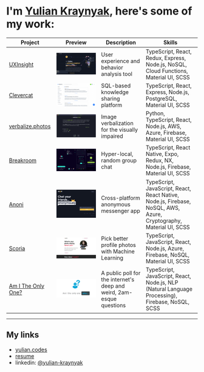 # I'm [Yulian Kraynyak](https://yulian.codes), here's some of my work:

| Project                                              | Preview                                                                                           | Description                                                          | Skills                                                                                                             |
| ---------------------------------------------------- | ------------------------------------------------------------------------------------------------- | -------------------------------------------------------------------- | ------------------------------------------------------------------------------------------------------------------ |
| [UXInsight](/projects/uxi.md)                        | [![uxi-screenshot](/assets/uxi-ss.png)](/projects/uxi.md)                                         | User experience and behavior analysis tool                           | TypeScript, React, Redux, Express, Node.js, NoSQL, Cloud Functions, Material UI, SCSS                              |
| [Clevercat](/projects/clevercat.md)                  | [![clevercat-screenshot](/assets/clevercat-ss.png) ](/projects/clevercat.md)                      | SQL-based knowledge sharing platform                                 | TypeScript, React, Express, Node.js, PostgreSQL, Material UI, SCSS                                                 |
| [verbalize.photos](/projects/verbalize-photos.md)    | [![verbalize-photos-screenshot](/assets/verbalize-photos-ss.png) ](/projects/verbalize-photos.md) | Image verbalization for the visually impaired                        | Python, TypeScript, React, Node.js, AWS, Azure, Firebase, Material UI, SCSS                                        |
| [Breakroom](/projects/breakroom.md)                  | [![breakroom-screenshot](/assets/breakroom-ss.png) ](/projects/breakroom.md)                      | Hyper-local, random group chat                                       | TypeScript, React Native, Expo, Redux, NX, Node.js, Firebase, Material UI, SCSS                                    |
| [Anoni](/projects/anoni.md)                          | [![anoni-screenshot](/assets/anoni-ss.png) ](/projects/anoni.md)                                  | Cross-platform anonymous messenger app                               | TypeScript, JavaScript, React, React Native, Node.js, Firebase, NoSQL, AWS, Azure, Cryptography, Material UI, SCSS |
| [Scoria](/projects/scoria.md)                        | [![scoria-screenshot](/assets/scoria-ss.png) ](/projects/scoria.md)                               | Pick better profile photos with Machine Learning                     | TypeScript, JavaScript, React, Node.js, Azure, Firebase, NoSQL, Material UI, SCSS                                  |
| [Am I The Only One?](/projects/am-i-the-only-one.md) | [![am-i-the-only-one-demo](/assets/am-i-the-only-one-ss.png) ](/projects/am-i-the-only-one.md)    | A public poll for the internet's deep and weird, 2am-esque questions | TypeScript, JavaScript, React, Node.js, NLP (Natural Language Processing), Firebase, NoSQL, SCSS                   |

---

## My links

- [yulian.codes](https://yulian.codes)
- [resume](https://drive.google.com/file/d/1Bctbrml9RGyIbULPcJRRggmM6D9iFVSQ/view)
- linkedin: [@yulian-kraynyak](https://www.linkedin.com/in/yulian-kraynyak/)
